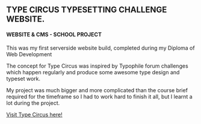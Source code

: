 <h2>TYPE CIRCUS TYPESETTING CHALLENGE WEBSITE.</h2>
<h4>WEBSITE & CMS - SCHOOL PROJECT</h4>
<p>This was my first serverside website build, completed during my Diploma of Web Development</p>
<p>The concept for Type Circus was inspired by Typophile forum challenges which happen regularly and produce some awesome type design and typeset work.</p>
<p>My project was much bigger and more complicated than the course brief required for the timeframe so I had to work hard to finish it all, but I learnt a lot during the project.</p>
<a href="http://www.typecircus.libbyriley.co/">Visit Type Circus here!</a>
